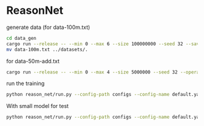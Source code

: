 # ReasonNet


generate data (for data-100m.txt)

```bash
cd data_gen
cargo run --release -- --min 0 --max 6 --size 100000000 --seed 32 --save-file-path data-100m.txt
mv data-100m.txt ../datasets/.
```

for data-50m-add.txt


```bash
cargo run --release -- --min 0 --max 4 --size 5000000 --seed 32 --operators "+" --save-file-path data-50m-add.txt 
```

run the training


```bash
python reason_net/run.py --config-path configs --config-name default.yaml 
```


With small model for test

```bash
python reason_net/run.py --config-path configs --config-name default.yaml module/model=910K
```